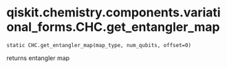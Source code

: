 # qiskit.chemistry.components.variational\_forms.CHC.get\_entangler\_map

`static CHC.get_entangler_map(map_type, num_qubits, offset=0)`

returns entangler map
